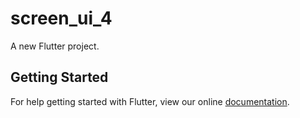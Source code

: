 # screen_ui_4

A new Flutter project.

## Getting Started

For help getting started with Flutter, view our online
[documentation](https://flutter.io/).
